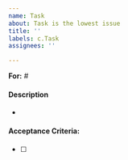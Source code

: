 ```yaml
---
name: Task
about: Task is the lowest issue
title: ''
labels: c.Task
assignees: ''

---
```


**For:** #

#### Description
-
#### Acceptance Criteria:
- [ ]
